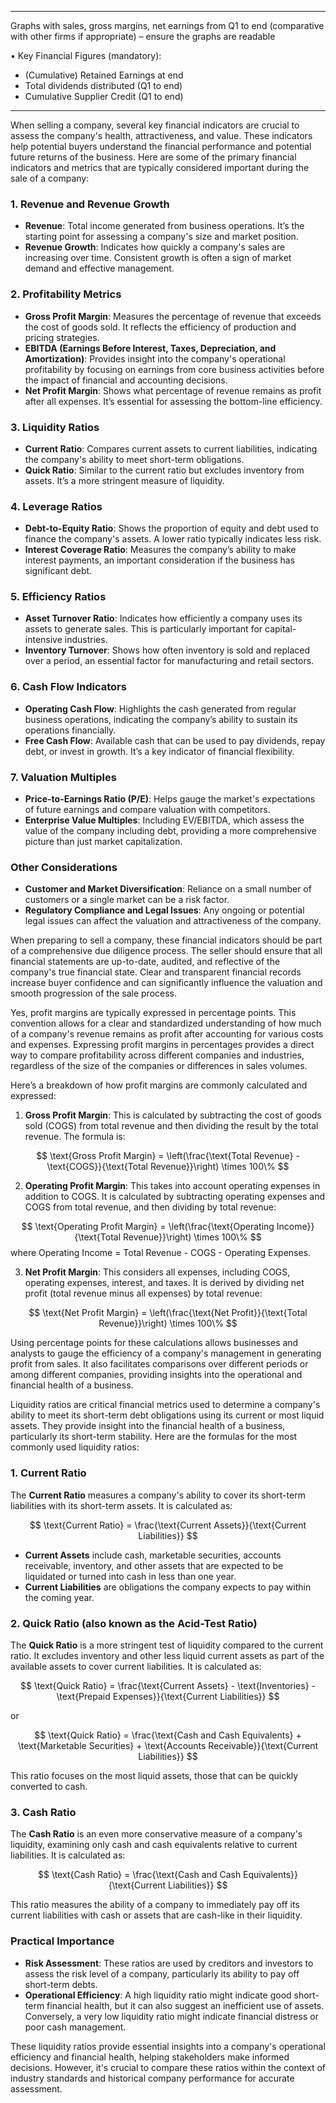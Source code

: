 
---

Graphs with sales, gross margins, net earnings from Q1 to end (comparative with other firms if appropriate) – ensure the graphs are readable

• Key Financial Figures (mandatory):
- (Cumulative) Retained Earnings at end
- Total dividends distributed (Q1 to end)
- Cumulative Supplier Credit (Q1 to end)

---


When selling a company, several key financial indicators are crucial to assess the company's health, attractiveness, and value. These indicators help potential buyers understand the financial performance and potential future returns of the business. Here are some of the primary financial indicators and metrics that are typically considered important during the sale of a company:

### 1. **Revenue and Revenue Growth**
- **Revenue**: Total income generated from business operations. It’s the starting point for assessing a company's size and market position.
- **Revenue Growth**: Indicates how quickly a company's sales are increasing over time. Consistent growth is often a sign of market demand and effective management.

### 2. **Profitability Metrics**
- **Gross Profit Margin**: Measures the percentage of revenue that exceeds the cost of goods sold. It reflects the efficiency of production and pricing strategies.
- **EBITDA (Earnings Before Interest, Taxes, Depreciation, and Amortization)**: Provides insight into the company's operational profitability by focusing on earnings from core business activities before the impact of financial and accounting decisions.
- **Net Profit Margin**: Shows what percentage of revenue remains as profit after all expenses. It’s essential for assessing the bottom-line efficiency.

### 3. **Liquidity Ratios**
- **Current Ratio**: Compares current assets to current liabilities, indicating the company's ability to meet short-term obligations.
- **Quick Ratio**: Similar to the current ratio but excludes inventory from assets. It’s a more stringent measure of liquidity.

### 4. **Leverage Ratios**
- **Debt-to-Equity Ratio**: Shows the proportion of equity and debt used to finance the company's assets. A lower ratio typically indicates less risk.
- **Interest Coverage Ratio**: Measures the company’s ability to make interest payments, an important consideration if the business has significant debt.

### 5. **Efficiency Ratios**
- **Asset Turnover Ratio**: Indicates how efficiently a company uses its assets to generate sales. This is particularly important for capital-intensive industries.
- **Inventory Turnover**: Shows how often inventory is sold and replaced over a period, an essential factor for manufacturing and retail sectors.

### 6. **Cash Flow Indicators**
- **Operating Cash Flow**: Highlights the cash generated from regular business operations, indicating the company’s ability to sustain its operations financially.
- **Free Cash Flow**: Available cash that can be used to pay dividends, repay debt, or invest in growth. It’s a key indicator of financial flexibility.

### 7. **Valuation Multiples**
- **Price-to-Earnings Ratio (P/E)**: Helps gauge the market's expectations of future earnings and compare valuation with competitors.
- **Enterprise Value Multiples**: Including EV/EBITDA, which assess the value of the company including debt, providing a more comprehensive picture than just market capitalization.

### Other Considerations
- **Customer and Market Diversification**: Reliance on a small number of customers or a single market can be a risk factor.
- **Regulatory Compliance and Legal Issues**: Any ongoing or potential legal issues can affect the valuation and attractiveness of the company.

When preparing to sell a company, these financial indicators should be part of a comprehensive due diligence process. The seller should ensure that all financial statements are up-to-date, audited, and reflective of the company's true financial state. Clear and transparent financial records increase buyer confidence and can significantly influence the valuation and smooth progression of the sale process.

Yes, profit margins are typically expressed in percentage points. This convention allows for a clear and standardized understanding of how much of a company's revenue remains as profit after accounting for various costs and expenses. Expressing profit margins in percentages provides a direct way to compare profitability across different companies and industries, regardless of the size of the companies or differences in sales volumes.

Here’s a breakdown of how profit margins are commonly calculated and expressed:

1. **Gross Profit Margin**: This is calculated by subtracting the cost of goods sold (COGS) from total revenue and then dividing the result by the total revenue. The formula is:

$$
\text{Gross Profit Margin} = \left(\frac{\text{Total Revenue} - \text{COGS}}{\text{Total Revenue}}\right) \times 100\%
$$

2. **Operating Profit Margin**: This takes into account operating expenses in addition to COGS. It is calculated by subtracting operating expenses and COGS from total revenue, and then dividing by total revenue:

$$
\text{Operating Profit Margin} = \left(\frac{\text{Operating Income}}{\text{Total Revenue}}\right) \times 100\%
$$
   where Operating Income = Total Revenue - COGS - Operating Expenses.

3. **Net Profit Margin**: This considers all expenses, including COGS, operating expenses, interest, and taxes. It is derived by dividing net profit (total revenue minus all expenses) by total revenue:

$$
\text{Net Profit Margin} = \left(\frac{\text{Net Profit}}{\text{Total Revenue}}\right) \times 100\%
$$

Using percentage points for these calculations allows businesses and analysts to gauge the efficiency of a company's management in generating profit from sales. It also facilitates comparisons over different periods or among different companies, providing insights into the operational and financial health of a business.

Liquidity ratios are critical financial metrics used to determine a company's ability to meet its short-term debt obligations using its current or most liquid assets. They provide insight into the financial health of a business, particularly its short-term stability. Here are the formulas for the most commonly used liquidity ratios:

### 1. **Current Ratio**

The **Current Ratio** measures a company's ability to cover its short-term liabilities with its short-term assets. It is calculated as:

$$
\text{Current Ratio} = \frac{\text{Current Assets}}{\text{Current Liabilities}}
$$

- **Current Assets** include cash, marketable securities, accounts receivable, inventory, and other assets that are expected to be liquidated or turned into cash in less than one year.
- **Current Liabilities** are obligations the company expects to pay within the coming year.

### 2. **Quick Ratio** (also known as the **Acid-Test Ratio**)

The **Quick Ratio** is a more stringent test of liquidity compared to the current ratio. It excludes inventory and other less liquid current assets as part of the available assets to cover current liabilities. It is calculated as:

$$
\text{Quick Ratio} = \frac{\text{Current Assets} - \text{Inventories} - \text{Prepaid Expenses}}{\text{Current Liabilities}}
$$

or

$$
\text{Quick Ratio} = \frac{\text{Cash and Cash Equivalents} + \text{Marketable Securities} + \text{Accounts Receivable}}{\text{Current Liabilities}}
$$

This ratio focuses on the most liquid assets, those that can be quickly converted to cash.

### 3. **Cash Ratio**

The **Cash Ratio** is an even more conservative measure of a company's liquidity, examining only cash and cash equivalents relative to current liabilities. It is calculated as:

$$
\text{Cash Ratio} = \frac{\text{Cash and Cash Equivalents}}{\text{Current Liabilities}}
$$

This ratio measures the ability of a company to immediately pay off its current liabilities with cash or assets that are cash-like in their liquidity.

### Practical Importance

- **Risk Assessment**: These ratios are used by creditors and investors to assess the risk level of a company, particularly its ability to pay off short-term debts.
- **Operational Efficiency**: A high liquidity ratio might indicate good short-term financial health, but it can also suggest an inefficient use of assets. Conversely, a very low liquidity ratio might indicate financial distress or poor cash management.

These liquidity ratios provide essential insights into a company's operational efficiency and financial health, helping stakeholders make informed decisions. However, it's crucial to compare these ratios within the context of industry standards and historical company performance for accurate assessment.

